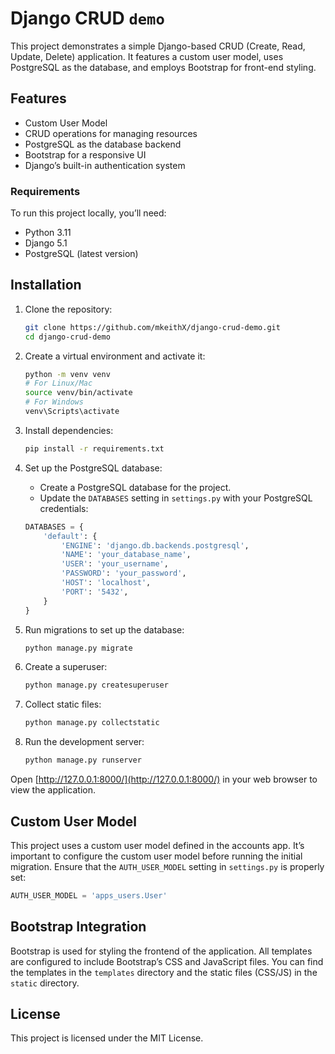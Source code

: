 # Django CRUD `demo`

This project demonstrates a simple Django-based CRUD (Create, Read, Update, Delete) application. It features a custom user model, uses PostgreSQL as the database, and employs Bootstrap for front-end styling.

## Features

- Custom User Model
- CRUD operations for managing resources
- PostgreSQL as the database backend
- Bootstrap for a responsive UI
- Django’s built-in authentication system

### Requirements

To run this project locally, you’ll need:

- Python 3.11
- Django 5.1
- PostgreSQL (latest version)

## Installation

1. Clone the repository:

   ```bash
   git clone https://github.com/mkeithX/django-crud-demo.git
   cd django-crud-demo
   ```

2. Create a virtual environment and activate it:

   ```bash
   python -m venv venv
   # For Linux/Mac
   source venv/bin/activate
   # For Windows
   venv\Scripts\activate
   ```

3. Install dependencies:

   ```bash
   pip install -r requirements.txt
   ```

4. Set up the PostgreSQL database:
   - Create a PostgreSQL database for the project.
   - Update the `DATABASES` setting in `settings.py` with your PostgreSQL credentials:

   ```python
   DATABASES = {
       'default': {
           'ENGINE': 'django.db.backends.postgresql',
           'NAME': 'your_database_name',
           'USER': 'your_username',
           'PASSWORD': 'your_password',
           'HOST': 'localhost',
           'PORT': '5432',
       }
   }
   ```

5. Run migrations to set up the database:

   ```bash
   python manage.py migrate
   ```

6. Create a superuser:

   ```bash
   python manage.py createsuperuser
   ```

7. Collect static files:

   ```bash
   python manage.py collectstatic
   ```

8. Run the development server:

   ```bash
   python manage.py runserver
   ```

Open [http://127.0.0.1:8000/](http://127.0.0.1:8000/) in your web browser to view the application.

## Custom User Model

This project uses a custom user model defined in the accounts app. It’s important to configure the custom user model before running the initial migration. Ensure that the `AUTH_USER_MODEL` setting in `settings.py` is properly set:

```python
AUTH_USER_MODEL = 'apps_users.User'
```

## Bootstrap Integration

Bootstrap is used for styling the frontend of the application. All templates are configured to include Bootstrap’s CSS and JavaScript files. You can find the templates in the `templates` directory and the static files (CSS/JS) in the `static` directory.

## License

This project is licensed under the MIT License.
